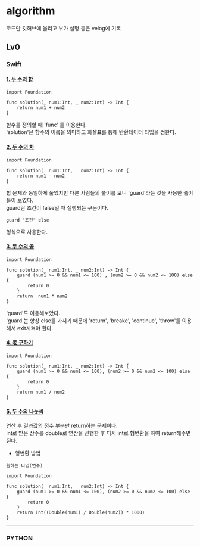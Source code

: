 # algorithm
코드만 깃허브에 올리고 부가 설명 등은 velog에 기록

## Lv0
### Swift
#### [1. 두 수의 합](https://school.programmers.co.kr/learn/courses/30/lessons/120802)
    import Foundation
    
    func solution(_ num1:Int, _ num2:Int) -> Int {
        return num1 + num2
    }    
함수를 정의할 때 'func' 를 이용한다.  
'solution'은 함수의 이름을 의미하고 화살표를 통해 반환데이터 타입을 정한다.

#### [2. 두 수의 차](https://school.programmers.co.kr/learn/courses/30/lessons/120803)
    import Foundation
    
    func solution(_ num1:Int, _ num2:Int) -> Int {
        return num1 - num2
    }
합 문제와 동일하게 풀었지만 다른 사람들의 풀이를 보니 'guard'라는 것을 사용한 풀이들이 보였다.  
guard란 조건이 false일 때 실행되는 구문이다.  
<pre><code>guard "조건" else </code></pre> 형식으로 사용한다.

#### [3. 두 수의 곱](https://school.programmers.co.kr/learn/courses/30/lessons/120804)
    import Foundation
    
    func solution(_ num1:Int, _ num2:Int) -> Int {
        guard (num1 >= 0 && num1 <= 100) , (num2 >= 0 && num2 <= 100) else {
            return 0
        }
        return  num1 * num2 
    }
    
'guard'도 이용해보았다.  
'guard'는 항상 else를 가지기 때문에 'return', 'breake', 'continue', 'throw'를 이용해서 exit시켜야 한다.

#### [4. 몫 구하기](https://school.programmers.co.kr/learn/courses/30/lessons/120805)
    import Foundation
    
    func solution(_ num1:Int, _ num2:Int) -> Int {
        guard (num1 >= 0 && num1 <= 100), (num2 >= 0 && num2 <= 100) else {
            return 0
        }
        return num1 / num2
    }

#### [5. 두 수의 나눗셈](https://school.programmers.co.kr/learn/courses/30/lessons/120806)
연산 후 결과값의 정수 부분만 return하는 문제이다.  
int로 받은 상수를 double로 연산을 진행한 후 다시 int로 형변환을 하여 return해주면 된다.
- 형변환 방법
````
원하는 타입(변수)
````
````
import Foundation

func solution(_ num1:Int, _ num2:Int) -> Int {
    guard (num1 >= 0 && num1 <= 100), (num2 >= 0 && num2 <= 100) else {
        return 0
    }
    return Int((Double(num1) / Double(num2)) * 1000)
}
````
-----------------------------------------------------------------------------------------------------------------------------
### PYTHON
